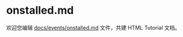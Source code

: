 onstalled.md
===

欢迎您编辑 <a target="__blank" href="https://github.com/jaywcjlove/html-tutorial/blob/main/docs/events/onstalled.md">docs/events/onstalled.md</a> 文件，共建 HTML Tutorial 文档。
